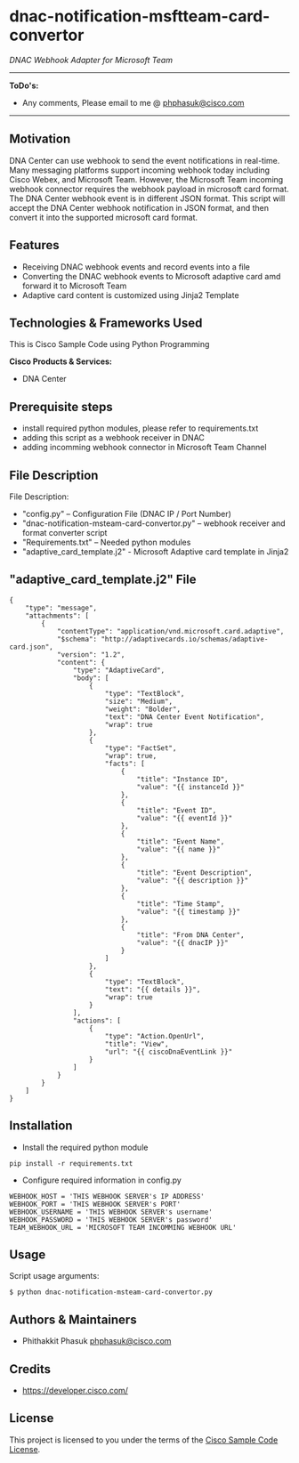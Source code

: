 # dnac-notification-msftteam-card-convertor


*DNAC Webhook Adapter for Microsoft Team*

---

**ToDo's:**

- Any comments, Please email to me @ phphasuk@cisco.com

---

## Motivation

DNA Center can use webhook to send the event notifications in real-time. Many messaging platforms support incoming webhook today including Cisco Webex, and Microsoft Team. However, the Microsoft Team incoming webhook connector requires the webhook payload in microsoft card format. The DNA Center webhook event is in different JSON format. This script will accept the DNA Center webhook notification in JSON format, and then convert it into the supported microsoft card format.

## Features

- Receiving DNAC webhook events and record events into a file
- Converting the DNAC webhook events to Microsoft adaptive card amd forward it to Microsoft Team
- Adaptive card content is customized using Jinja2 Template

## Technologies & Frameworks Used

This is Cisco Sample Code using Python Programming

**Cisco Products & Services:**

- DNA Center

## Prerequisite steps

- install required python modules, please refer to requirements.txt
- adding this script as a webhook receiver in DNAC
- adding incomming webhook connector in Microsoft Team Channel


## File Description

File Description:
- "config.py" – Configuration File (DNAC IP / Port Number)
- "dnac-notification-msteam-card-convertor.py" – webhook receiver and format converter script
- "Requirements.txt" – Needed python modules
- "adaptive_card_template.j2" - Microsoft Adaptive card template in Jinja2

## "adaptive_card_template.j2" File

```
{
    "type": "message",
    "attachments": [
        {
            "contentType": "application/vnd.microsoft.card.adaptive",
            "$schema": "http://adaptivecards.io/schemas/adaptive-card.json",
            "version": "1.2",
            "content": {
                "type": "AdaptiveCard",
                "body": [
                    {
                        "type": "TextBlock",
                        "size": "Medium",
                        "weight": "Bolder",
                        "text": "DNA Center Event Notification",
                        "wrap": true
                    },
                    {
                        "type": "FactSet",
                        "wrap": true,
                        "facts": [
                            {
                                "title": "Instance ID",
                                "value": "{{ instanceId }}"
                            },
                            {
                                "title": "Event ID",
                                "value": "{{ eventId }}"
                            },
                            {
                                "title": "Event Name",
                                "value": "{{ name }}"
                            },
                            {
                                "title": "Event Description",
                                "value": "{{ description }}"
                            },
                            {
                                "title": "Time Stamp",
                                "value": "{{ timestamp }}"
                            },
                            {
                                "title": "From DNA Center",
                                "value": "{{ dnacIP }}"
                            }
                        ]
                    },
                    {
                        "type": "TextBlock",
                        "text": "{{ details }}",
                        "wrap": true
                    }
                ],
                "actions": [
                    {
                        "type": "Action.OpenUrl",
                        "title": "View",
                        "url": "{{ ciscoDnaEventLink }}"
                    }
                ]
            }
        }
    ]
}
```
## Installation

- Install the required python module
```
pip install -r requirements.txt
```

- Configure required information in config.py
```
WEBHOOK_HOST = 'THIS WEBHOOK SERVER's IP ADDRESS'
WEBHOOK_PORT = 'THIS WEBHOOK SERVER's PORT'
WEBHOOK_USERNAME = 'THIS WEBHOOK SERVER's username'
WEBHOOK_PASSWORD = 'THIS WEBHOOK SERVER's password'
TEAM_WEBHOOK_URL = 'MICROSOFT TEAM INCOMMING WEBHOOK URL'
```

## Usage

Script usage arguments:
```
$ python dnac-notification-msteam-card-convertor.py

```

## Authors & Maintainers

- Phithakkit Phasuk <phphasuk@cisco.com>

## Credits

- https://developer.cisco.com/

## License

This project is licensed to you under the terms of the [Cisco Sample
Code License](./LICENSE).

